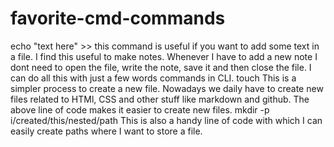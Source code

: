 # favorite-cmd-commands
echo "text here" >> <filename>
this command is useful if you want to add some text in a file. I find this useful to make notes. Whenever I have to add a new note I dont need to open the file, write the note, save it and then close the file. I can do all this with just a few words commands in CLI.
touch <filename>
This is a simpler process to create a new file. Nowadays we daily have to create new files related to HTMl, CSS and other stuff like markdown and github. The above line of code makes it easier to create new files.
mkdir -p i/created/this/nested/path
This is also a handy line of code with which I can easily create paths where I want to store a file.